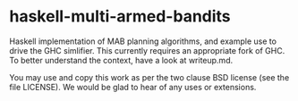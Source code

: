 haskell-multi-armed-bandits
===========================

Haskell implementation of MAB planning algorithms, and example use to drive the 
GHC simlifier. This currently requires an appropriate fork of GHC. To better understand the context, have a look at writeup.md.

You may use and copy this work as per the two clause BSD license (see the file LICENSE). We would be glad to hear of any uses or extensions.
